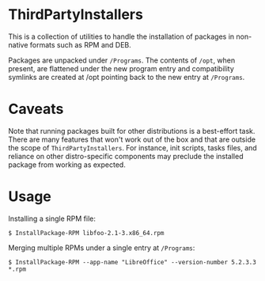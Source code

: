 # ThirdPartyInstallers

This is a collection of utilities to handle the installation of packages in non-native formats such as RPM and DEB.

Packages are unpacked under `/Programs`. The contents of `/opt`, when present, are flattened under the new program entry
and compatibility symlinks are created at /opt pointing back to the new entry at `/Programs`.

# Caveats

Note that running packages built for other distributions is a best-effort task. There are many features that won't
work out of the box and that are outside the scope of `ThirdPartyInstallers`. For instance, init scripts, tasks files,
and reliance on other distro-specific components may preclude the installed package from working as expected.

# Usage

Installing a single RPM file:

`$ InstallPackage-RPM libfoo-2.1-3.x86_64.rpm`

Merging multiple RPMs under a single entry at `/Programs`:

`$ InstallPackage-RPM --app-name "LibreOffice" --version-number 5.2.3.3 *.rpm`
